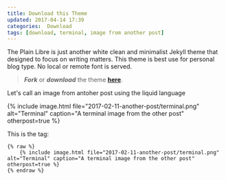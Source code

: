 ```yaml
---
title: Download this Theme
updated: 2017-04-14 17:39
categories:  Download
tags: [download, terminal, image from another post]
---
```


The Plain Libre is just another white clean and minimalist Jekyll theme that 
designed to focus on writing matters. This theme is best use for personal blog 
type. No local or remote font is served.

> **_Fork_** or **_download_** the theme [**here**](https://github.com/frnmst/the-plain-libre).

<!--more-->

Let's call an image from antoher post using the liquid language

{% include image.html file="2017-02-11-another-post/terminal.png" alt="Terminal" caption="A terminal image from the other post" otherpost=true %}

This is the tag:

```liquid
{% raw %}
    {% include image.html file="2017-02-11-another-post/terminal.png" alt="Terminal" caption="A terminal image from the other post" otherpost=true %}
{% endraw %}
```
